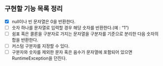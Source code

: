 ## 구현할 기능 목록 정리
- [x] null이나 빈 문자열은 0을 반환한다.
- [ ] 숫자 하나를 문자열로 입력할 경우 해당 숫자를 반환한다.(예 : “1”)
- [ ] 쉼표 혹은 콜론을 구분자로 가지는 문자열을 구분자를 기준으로 분리한 다음 숫자의 합을 반환한다.
- [ ] 커스텀 구분자를 지정할 수 있다.
- [ ] 구분자와 숫자를 제외한 문자 혹은 음수가 문자열에 포함되어 있으면 RuntimeException을 던진다.
